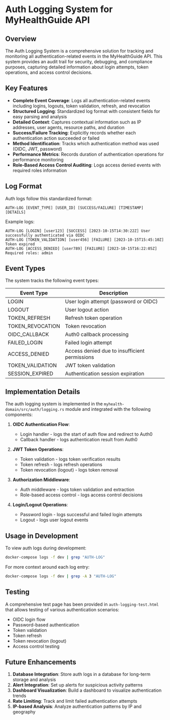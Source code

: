 # Auth Logging System for MyHealthGuide API

## Overview

The Auth Logging System is a comprehensive solution for tracking and monitoring all authentication-related events in the MyHealthGuide API. This system provides an audit trail for security, debugging, and compliance purposes, capturing detailed information about login attempts, token operations, and access control decisions.

## Key Features

- **Complete Event Coverage**: Logs all authentication-related events including logins, logouts, token validation, refresh, and revocation
- **Structured Logging**: Standardized log format with consistent fields for easy parsing and analysis
- **Detailed Context**: Captures contextual information such as IP addresses, user agents, resource paths, and duration
- **Success/Failure Tracking**: Explicitly records whether each authentication action succeeded or failed
- **Method Identification**: Tracks which authentication method was used (OIDC, JWT, password)
- **Performance Metrics**: Records duration of authentication operations for performance monitoring
- **Role-Based Access Control Auditing**: Logs access denied events with required roles information

## Log Format

Auth logs follow this standardized format:

```
AUTH-LOG [EVENT_TYPE] [USER_ID] [SUCCESS/FAILURE] [TIMESTAMP] [DETAILS]
```

Example logs:
```
AUTH-LOG [LOGIN] [user123] [SUCCESS] [2023-10-15T14:30:22Z] User successfully authenticated via OIDC
AUTH-LOG [TOKEN_VALIDATION] [user456] [FAILURE] [2023-10-15T15:45:10Z] Token expired
AUTH-LOG [ACCESS_DENIED] [user789] [FAILURE] [2023-10-15T16:22:05Z] Required roles: admin
```

## Event Types

The system tracks the following event types:

| Event Type | Description |
|------------|-------------|
| LOGIN | User login attempt (password or OIDC) |
| LOGOUT | User logout action |
| TOKEN_REFRESH | Refresh token operation |
| TOKEN_REVOCATION | Token revocation |
| OIDC_CALLBACK | Auth0 callback processing |
| FAILED_LOGIN | Failed login attempt |
| ACCESS_DENIED | Access denied due to insufficient permissions |
| TOKEN_VALIDATION | JWT token validation |
| SESSION_EXPIRED | Authentication session expiration |

## Implementation Details

The auth logging system is implemented in the `myhealth-domain/src/auth/logging.rs` module and integrated with the following components:

1. **OIDC Authentication Flow**:
   - Login handler - logs the start of auth flow and redirect to Auth0
   - Callback handler - logs authentication result from Auth0

2. **JWT Token Operations**:
   - Token validation - logs token verification results
   - Token refresh - logs refresh operations
   - Token revocation (logout) - logs token removal

3. **Authorization Middleware**:
   - Auth middleware - logs token validation and extraction
   - Role-based access control - logs access control decisions

4. **Login/Logout Operations**:
   - Password login - logs successful and failed login attempts
   - Logout - logs user logout events

## Usage in Development

To view auth logs during development:

```bash
docker-compose logs -f dev | grep "AUTH-LOG"
```

For more context around each log entry:

```bash
docker-compose logs -f dev | grep -A 3 "AUTH-LOG"
```

## Testing

A comprehensive test page has been provided in `auth-logging-test.html` that allows testing of various authentication scenarios:

- OIDC login flow
- Password-based authentication
- Token validation
- Token refresh
- Token revocation (logout)
- Access control testing

## Future Enhancements

1. **Database Integration**: Store auth logs in a database for long-term storage and analysis
2. **Alert Integration**: Set up alerts for suspicious activity patterns
3. **Dashboard Visualization**: Build a dashboard to visualize authentication trends
4. **Rate Limiting**: Track and limit failed authentication attempts
5. **IP-based Analysis**: Analyze authentication patterns by IP and geography 